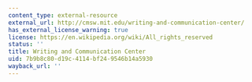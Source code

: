 ```yaml
---
content_type: external-resource
external_url: http://cmsw.mit.edu/writing-and-communication-center/
has_external_license_warning: true
license: https://en.wikipedia.org/wiki/All_rights_reserved
status: ''
title: Writing and Communication Center
uid: 7b9b8c80-d19c-4114-bf24-9546b14a5930
wayback_url: ''
---
```

